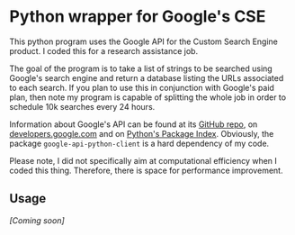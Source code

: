 # Python wrapper for Google's CSE

This python program uses the Google API for the Custom Search Engine product.
I coded this for a research assistance job.

The goal of the program is to take a list of strings to be searched using Google's search engine and return a database listing the URLs associated to each search.
If you plan to use this in conjunction with Google's paid plan, then note my program is capable of splitting the whole job in order to schedule 10k searches every 24 hours.

Information about Google's API can be found at its [GitHub repo](https://github.com/google/google-api-python-client), on [developers.google.com](https://developers.google.com/api-client-library/python/) and on [Python's Package Index](https://pypi.python.org/pypi/google-api-python-client/).
Obviously, the package `google-api-python-client` is a hard dependency of my code.

Please note, I did not specifically aim at computational efficiency when I coded this thing.
Therefore, there is space for performance improvement.


## Usage

_[Coming soon]_
